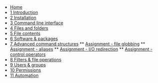 <!-- docs/_sidebar.md -->
* [Home](/)
* [1 Introduction](./01_introduction/01_course.md)
* [2 Installation](./02_installation/01_course.md)
* [3 Command line interface](./03_commandline/01_course.md)
* [4 Files and folders](./04_filesandfolders/01_course.md)
* [5 File contents](./05_filecontents/01_course.md)
* [6 Software & packages](./06_software/01_course.md)
* [7 Advanced command structures](./07_advancedcommands/01_course.md)
** [Assignment - file globbing](./07_advancedcommands/exercises/file_globbing/99_exercises.md)
** [Assignment - aliases](./07_advancedcommands/exercises/aliases/99_exercises.md)
** [Assignment - I/O redirection](./07_advancedcommands/exercises/io_redirection/99_exercises.md)
** [Assignment - control operators](./07_advancedcommands/exercises/control_operators/99_exercises.md)
* [8 Filters & file operations ](./08_filters/01_course.md)
* [9 Users & groups](./09_usersandgroups/01_course.md)
* [10 Permissions](./10_permissions/01_course.md)
* [11 Automation](./11_automation/01_course.md)
